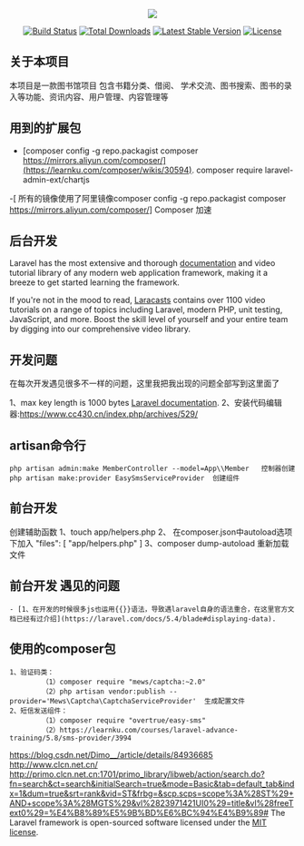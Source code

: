 <p align="center"><img src="https://laravel.com/assets/img/components/logo-laravel.svg"></p>

<p align="center">
<a href="https://travis-ci.org/laravel/framework"><img src="https://travis-ci.org/laravel/framework.svg" alt="Build Status"></a>
<a href="https://packagist.org/packages/laravel/framework"><img src="https://poser.pugx.org/laravel/framework/d/total.svg" alt="Total Downloads"></a>
<a href="https://packagist.org/packages/laravel/framework"><img src="https://poser.pugx.org/laravel/framework/v/stable.svg" alt="Latest Stable Version"></a>
<a href="https://packagist.org/packages/laravel/framework"><img src="https://poser.pugx.org/laravel/framework/license.svg" alt="License"></a>
</p>

## 关于本项目

本项目是一款图书馆项目 包含书籍分类、借阅、 学术交流、图书搜索、图书的录入等功能、资讯内容、用户管理、内容管理等

## 用到的扩展包
- [composer config -g repo.packagist composer https://mirrors.aliyun.com/composer/](https://learnku.com/composer/wikis/30594).
composer require laravel-admin-ext/chartjs


-[ 所有的镜像使用了阿里镜像composer config -g repo.packagist composer https://mirrors.aliyun.com/composer/]
Composer 加速


## 后台开发

Laravel has the most extensive and thorough [documentation](https://laravel.com/docs) and video tutorial library of any modern web application framework, making it a breeze to get started learning the framework.

If you're not in the mood to read, [Laracasts](https://laracasts.com) contains over 1100 video tutorials on a range of topics including Laravel, modern PHP, unit testing, JavaScript, and more. Boost the skill level of yourself and your entire team by digging into our comprehensive video library.

## 开发问题

在每次开发遇见很多不一样的问题，这里我把我出现的问题全部写到这里面了

1、max key length is 1000 bytes [Laravel documentation](https://github.com/529834149/bookLibraryManagementSystem/issues/1).
2、安装代码编辑器:https://www.cc430.cn/index.php/archives/529/
## artisan命令行


 	php artisan admin:make MemberController --model=App\\Member   控制器创建
	php artisan make:provider EasySmsServiceProvider  创建组件
##  前台开发

创建辅助函数
	1、touch app/helpers.php
	2、 在composer.json中autoload选项下加入
		"files": [
            "app/helpers.php"
        ]
    3、composer dump-autoload  重新加载文件

## 前台开发 遇见的问题
	- [1、在开发的时候很多js也运用{{}}语法，导致遇laravel自身的语法重合，在这里官方文档已经有过介绍](https://laravel.com/docs/5.4/blade#displaying-data).
## 使用的composer包
	1、验证码类： 
			（1）composer require "mews/captcha:~2.0"
			（2）php artisan vendor:publish --provider='Mews\Captcha\CaptchaServiceProvider'  生成配置文件
	2、短信发送组件：
			（1）composer require "overtrue/easy-sms"
			（2）https://learnku.com/courses/laravel-advance-training/5.8/sms-provider/3994
https://blog.csdn.net/Dimo__/article/details/84936685
http://www.clcn.net.cn/
http://primo.clcn.net.cn:1701/primo_library/libweb/action/search.do?fn=search&ct=search&initialSearch=true&mode=Basic&tab=default_tab&indx=1&dum=true&srt=rank&vid=ST&frbg=&scp.scps=scope%3A%28ST%29+AND+scope%3A%28MGTS%29&vl%2823971421UI0%29=title&vl%28freeText0%29=%E4%B8%89%E5%9B%BD%E6%BC%94%E4%B9%89#
The Laravel framework is open-sourced software licensed under the [MIT license](https://opensource.org/licenses/MIT).
